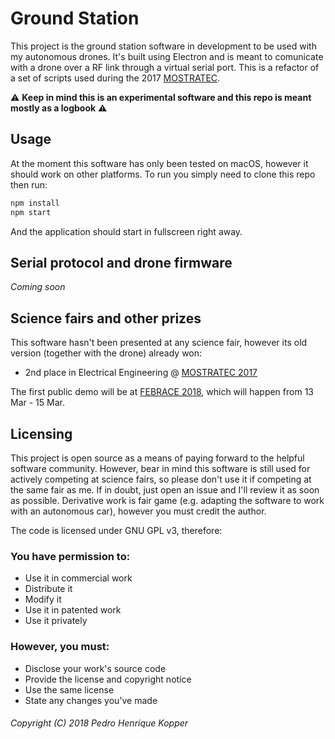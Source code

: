 # Ground Station

This project is the ground station software in development to be used with my autonomous drones. It's built using Electron and is meant to comunicate with a drone over a RF link through a virtual serial port. This is a refactor of a set of scripts used during the 2017 [MOSTRATEC](http://mostratec.com.br/en).

:warning: **Keep in mind this is an experimental software and this repo is meant mostly as a logbook** :warning:

## Usage

At the moment this software has only been tested on macOS, however it should work on other platforms. To run you simply need to clone this repo then run: 
```javascript
npm install
npm start
```
And the application should start in fullscreen right away.

## Serial protocol and drone firmware
_Coming soon_

## Science fairs and other prizes
This software hasn't been presented at any science fair, however its old version (together with the drone) already won:

- 2nd place in Electrical Engineering @ [MOSTRATEC 2017](http://mostratec.com.br/en)

The first public demo will be at [FEBRACE 2018](http://febrace.org.br), which will happen from 13 Mar - 15 Mar.

## Licensing
This project is open source as a means of paying forward to the helpful software community. However, bear in mind this software is still used for actively competing at science fairs, so please don't use it if competing at the same fair as me. If in doubt, just open an issue and I'll review it as soon as possible. Derivative work is fair game (e.g. adapting the software to work with an autonomous car), however you must credit the author. 

The code is licensed under GNU GPL v3, therefore:
### You have permission to:

- Use it in commercial work
- Distribute it
- Modify it
- Use it in patented work
- Use it privately

### However, you must:

- Disclose your work's source code
- Provide the license and copyright notice
- Use the same license
- State any changes you've made

###### Copyright (C) 2018 Pedro Henrique Kopper